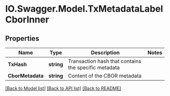 # IO.Swagger.Model.TxMetadataLabelCborInner
## Properties

Name | Type | Description | Notes
------------ | ------------- | ------------- | -------------
**TxHash** | **string** | Transaction hash that contains the specific metadata | 
**CborMetadata** | **string** | Content of the CBOR metadata | 

[[Back to Model list]](../README.md#documentation-for-models) [[Back to API list]](../README.md#documentation-for-api-endpoints) [[Back to README]](../README.md)

